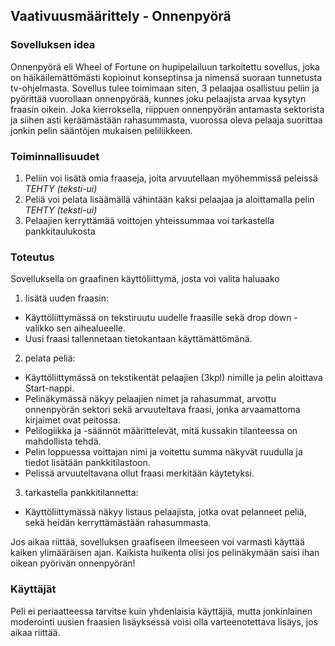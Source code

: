 ## Vaativuusmäärittely - Onnenpyörä

### Sovelluksen idea

Onnenpyörä eli Wheel of Fortune on hupipelailuun tarkoitettu sovellus, joka on häikäilemättömästi kopioinut konseptinsa ja nimensä suoraan tunnetusta tv-ohjelmasta.
Sovellus tulee toimimaan siten, 3 pelaajaa osallistuu peliin ja pyörittää vuorollaan onnenpyörää, kunnes joku pelaajista arvaa kysytyn fraasin oikein.
Joka kierroksella, riippuen onnenpyörän antamasta sektorista ja siihen asti keräämästään rahasummasta, vuorossa oleva pelaaja suorittaa jonkin pelin sääntöjen mukaisen
peliliikkeen.

### Toiminnallisuudet

1. Peliin voi lisätä omia fraaseja, joita arvuutellaan myöhemmissä peleissä *TEHTY (teksti-ui)*
2. Peliä voi pelata lisäämällä vähintään kaksi pelaajaa ja aloittamalla pelin *TEHTY (teksti-ui)*
3. Pelaajien kerryttämää voittojen yhteissummaa voi tarkastella pankkitaulukosta

### Toteutus

Sovelluksella on graafinen käyttöliittymä, josta voi valita haluaako
1. lisätä uuden fraasin:
  - Käyttöliittymässä on tekstiruutu uudelle fraasille sekä drop down -valikko sen aihealueelle.
  - Uusi fraasi tallennetaan tietokantaan käyttämättömänä.
2. pelata peliä:
  - Käyttöliittymässä on tekstikentät pelaajien (3kpl) nimille ja pelin aloittava Start-nappi.
  - Pelinäkymässä näkyy pelaajien nimet ja rahasummat, arvottu onnenpyörän sektori sekä arvuuteltava fraasi,
  jonka arvaamattoma kirjaimet ovat peitossa.
  - Pelilogiikka ja -säännöt määrittelevät, mitä kussakin tilanteessa on mahdollista tehdä.
  - Pelin loppuessa voittajan nimi ja voitettu summa näkyvät ruudulla ja tiedot lisätään pankkitilastoon.
  - Pelissä arvuuteltavana ollut fraasi merkitään käytetyksi.
3. tarkastella pankkitilannetta:
  - Käyttöliittymässä näkyy listaus pelaajista, jotka ovat pelanneet peliä, sekä heidän kerryttämästään rahasummasta.
  
Jos aikaa riittää, sovelluksen graafiseen ilmeeseen voi varmasti käyttää kaiken ylimääräisen ajan. Kaikista huikenta olisi jos pelinäkymään saisi ihan oikean
pyörivän onnenpyörän!
  
### Käyttäjät

Peli ei periaatteessa tarvitse kuin yhdenlaisia käyttäjiä, mutta jonkinlainen moderointi uusien fraasien lisäyksessä voisi olla varteenotettava lisäys, jos aikaa riittää.

